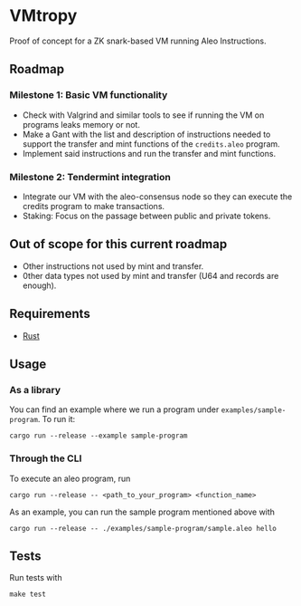 # VMtropy
Proof of concept for a ZK snark-based VM running Aleo Instructions.

## Roadmap

### Milestone 1: Basic VM functionality

- Check with Valgrind and similar tools to see if running the VM on programs leaks memory or not.
- Make a Gant with the list and description of instructions needed to support the transfer and mint functions of the `credits.aleo` program.
- Implement said instructions and run the transfer and mint functions.

### Milestone 2: Tendermint integration

- Integrate our VM with the aleo-consensus node so they can execute the credits program to make transactions.
- Staking: Focus on the passage between public and private tokens.

## Out of scope for this current roadmap

- Other instructions not used by mint and transfer.
- 0ther data types not used by mint and transfer (U64 and records are enough).

## Requirements

- [Rust](https://www.rust-lang.org/tools/install)

## Usage

### As a library

You can find an example where we run a program under `examples/sample-program`. To run it:

```
cargo run --release --example sample-program
```

### Through the CLI

To execute an aleo program, run

```
cargo run --release -- <path_to_your_program> <function_name>
```

As an example, you can run the sample program mentioned above with

```
cargo run --release -- ./examples/sample-program/sample.aleo hello
```

## Tests

Run tests with

```
make test
```
